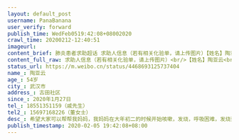 ```yaml
---
layout: default_post
username: PanaBanana
user_verify: forward
publish_time: WedFeb0519:42:08+08002020
crawl_time: 20200212-12:40:51
imageurl: 
content_brief: 肺炎患者求助超话 求助人信息（若有相关化验单，请上传图片）【姓名】陶亚云【年龄】54岁【所在城市】武汉市【所在小区、社区】古田社区【患病时间】2020年1月27日【联系方式】185 5135 1159（戚先生）【其他紧急联系人】15697168226（董女士）【病情描述】   希望大家可以帮帮我妈妈，我 ...全文
content_full_raw: 求助人信息（若有相关化验单，请上传图片）<br/>【姓名】陶亚云<br/>【年龄】54岁<br/>【所在城市】武汉市<br/>【所在小区、社区】古田社区<br/>【患病时间】2020年1月27日<br/>【联系方式】18551351159（戚先生）<br/>【其他紧急联系人】15697168226（董女士）<br/>【病情描述】希望大家可以帮帮我妈妈，我妈妈在大年初二的时候开始咳嗽，发烧，呼吸困难，发烧到39度，初三就去同济拍了CT，医生说肺部感染，疑似肺炎，要我们回家隔离，我妈每天要拖着生病的身体4点钟起床去同济医院排号，等待一个多小时才能打上针，医院里挤满了疑似肺炎的患者。昨天，也就是2月2号做了核酸检测，显示为阳性，确诊以后医生依然要我妈妈回家隔离，拒绝收入院，妈妈现在是一个阳性患者，传染性及强，如果收不了住院，会传很多群众，现在已经过了8天了，眼看我妈的病越来越严重，一直发着高烧，呼吸都变得极其困难，要靠家用吸氧机，不能缓解症状，联系了很多医院都说已经收治满了，实在没有办法，希望大家能帮我转发一下，希望有床位的医院能联系我，让我妈妈能早日接受全面的治疗，早一天我们全家的希望就多一分，谢谢！<adata-url="http://t.cn/z8mQG65"href="http://weibo.com/p/100101B2094750D56BA4FB459E"data-hide=""><spanclass='url-icon'><imgstyle='width:1rem;height:1rem'src='https://h5.sinaimg.cn/upload/2015/09/25/3/timeline_card_small_location_default.png'></span><spanclass="surl-text">武汉·越秀·星汇云锦</span></a>
status_url: https://m.weibo.cn/status/4468693125737404
name_: 陶亚云
age_: 54岁
city_: 武汉市
address_: 古田社区
since_: 2020年1月27日
tel_: 18551351159（戚先生）
tel2_: 15697168226（董女士）
desc_: 希望大家可以帮帮我妈妈，我妈妈在大年初二的时候开始咳嗽，发烧，呼吸困难，发烧到39度，初三就去同济拍了CT，医生说肺部感染，疑似肺炎，要我们回家隔离，我妈每天要拖着生病的身体4点钟起床去同济医院排号，等待一个多小时才能打上针，医院里挤满了疑似肺炎的患者。昨天，也就是2月2号做了核酸检测，显示为阳性，确诊以后医生依然要我妈妈回家隔离，拒绝收入院，妈妈现在是一个阳性患者，传染性及强，如果收不了住院，会传很多群众，现在已经过了8天了，眼看我妈的病越来越严重，一直发着高烧，呼吸都变得极其困难，要靠家用吸氧机，不能缓解症状，联系了很多医院都说已经收治满了，实在没有办法，希望大家能帮我转发一下，希望有床位的医院能联系我，让我妈妈能早日接受全面的治疗，早一天我们全家的希望就多一分，谢谢！<adata-url="http//t.cn/z8mQG65"href="http//weibo.com/p/100101B2094750D56BA4FB459E"data-hide=""><spanclass='url-icon'><imgstyle='width1rem;height1rem'src='https//h5.sinaimg.cn/upload/2015/09/25/3/timeline_card_small_location_default.png'></span><spanclass="surl-text">武汉·越秀·星汇云锦</span></a>
publish_timestamp: 2020-02-05 19:42:08+08:00
---
```

